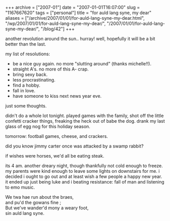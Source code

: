 +++
archive = ["2007-01"]
date = "2007-01-01T16:07:00"
slug = "1167667620"
tags = ["personal"]
title = "for auld lang syne, my dear"
aliases = ["/archive/2007/01/01/for-auld-lang-syne-my-dear.html", "/wp/2007/01/01/for-auld-lang-syne-my-dear/", "/2007/01/01/for-auld-lang-syne-my-dear/", "/blog/42"]
+++

another revolution around the sun.. hurray! well, hopefully it will be
a bit better than the last.

my list of resolutions:

- be a nice guy again. no more "slutting around" (thanks michelle!!).
- straight A's. no more of this A- crap.
- bring sexy back.
- less procrastinating.
- find a hobby.
- fall in love.
- have someone to kiss next news year eve.

just some thoughts.

didn't do a whole lot tonight. played games with the family, shot off the
little confetti cracker things, freaking the heck out of babe the dog.
drank my last glass of egg nog for this holiday season.

tomorrow: football games, cheese, and crackers.

did you know jimmy carter once was attacked by a swamp rabbit?

if wishes were horses, we'd all be eating steak.

its 4 am. another dreary night, though thankfully not cold enough to
freeze. my parents were kind enough to leave some lights on downstairs for
me. i decided i ought to go out and at least wish a few people a happy new
year. it ended up just being luke and i beating resistance: fall of man
and listening to emo music.

We twa hae run about the braes,  
and pu'd the gowans fine ;  
But we've wander'd mony a weary foot,  
sin auld lang syne.

